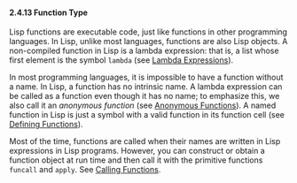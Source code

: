 

#### 2.4.13 Function Type

Lisp functions are executable code, just like functions in other programming languages. In Lisp, unlike most languages, functions are also Lisp objects. A non-compiled function in Lisp is a lambda expression: that is, a list whose first element is the symbol `lambda` (see [Lambda Expressions](Lambda-Expressions.html)).

In most programming languages, it is impossible to have a function without a name. In Lisp, a function has no intrinsic name. A lambda expression can be called as a function even though it has no name; to emphasize this, we also call it an *anonymous function* (see [Anonymous Functions](Anonymous-Functions.html)). A named function in Lisp is just a symbol with a valid function in its function cell (see [Defining Functions](Defining-Functions.html)).

Most of the time, functions are called when their names are written in Lisp expressions in Lisp programs. However, you can construct or obtain a function object at run time and then call it with the primitive functions `funcall` and `apply`. See [Calling Functions](Calling-Functions.html).
